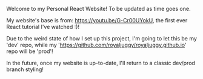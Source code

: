 Welcome to my Personal React Website! To be updated as time goes one.

My website's base is from: https://youtu.be/G-Cr00UYokU, the first ever React tutorial I've watched :)!

Due to the weird state of how I set up this project, I'm going to let this be my 'dev' repo, while my 'https://github.com/royaljuggy/royaljuggy.github.io' repo will be 'prod'!

In the future, once my website is up-to-date, I'll return to a classic dev/prod branch styling!
